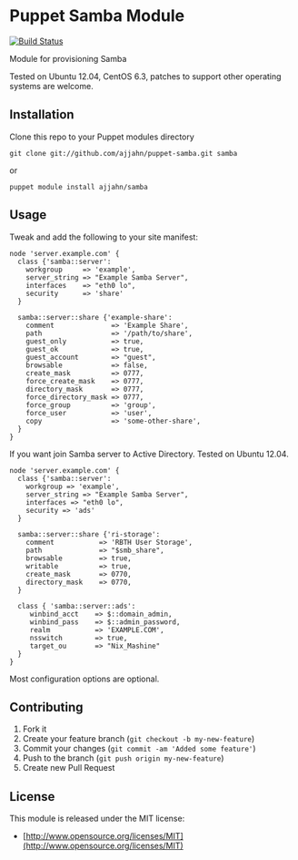 # Puppet Samba Module

[![Build Status](https://travis-ci.org/ajjahn/puppet-samba.png?branch=master)](https://travis-ci.org/ajjahn/puppet-samba)

Module for provisioning Samba

Tested on Ubuntu 12.04, CentOS 6.3, patches to support other operating systems are welcome.

## Installation

Clone this repo to your Puppet modules directory

    git clone git://github.com/ajjahn/puppet-samba.git samba

or

    puppet module install ajjahn/samba

## Usage

Tweak and add the following to your site manifest:

    node 'server.example.com' {
      class {'samba::server':
        workgroup     => 'example',
        server_string => "Example Samba Server",
        interfaces    => "eth0 lo",
        security      => 'share'
      }

      samba::server::share {'example-share':
        comment              => 'Example Share',
        path                 => '/path/to/share',
        guest_only           => true,
        guest_ok             => true,
        guest_account        => "guest",
        browsable            => false,
        create_mask          => 0777,
        force_create_mask    => 0777,
        directory_mask       => 0777,
        force_directory_mask => 0777,
        force_group          => 'group',
        force_user           => 'user',
        copy                 => 'some-other-share',
      }
    }

If you want join Samba server to Active Directory. Tested on Ubuntu 12.04.

    node 'server.example.com' {
      class {'samba::server':
        workgroup => 'example',
        server_string => "Example Samba Server",
        interfaces => "eth0 lo",
        security => 'ads'
      }

      samba::server::share {'ri-storage':
        comment           => 'RBTH User Storage',
        path              => "$smb_share",
        browsable         => true,
        writable          => true,
        create_mask       => 0770,
        directory_mask    => 0770,
      }

      class { 'samba::server::ads':
         winbind_acct    => $::domain_admin,
         winbind_pass    => $::admin_password,
         realm           => 'EXAMPLE.COM',
         nsswitch        => true,
         target_ou       => "Nix_Mashine"
      }
    }

Most configuration options are optional.

## Contributing

1. Fork it
2. Create your feature branch (`git checkout -b my-new-feature`)
3. Commit your changes (`git commit -am 'Added some feature'`)
4. Push to the branch (`git push origin my-new-feature`)
5. Create new Pull Request

## License

This module is released under the MIT license:

* [http://www.opensource.org/licenses/MIT](http://www.opensource.org/licenses/MIT)

